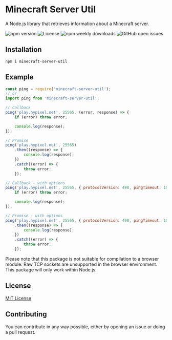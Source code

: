 # Minecraft Server Util
A Node.js library that retrieves information about a Minecraft server.

![npm version](https://img.shields.io/npm/v/minecraft-server-util?label=version)
![License](https://img.shields.io/npm/l/minecraft-server-util)
![npm weekly downloads](https://img.shields.io/npm/dw/minecraft-server-util)
![GitHub open issues](https://img.shields.io/github/issues-raw/PassTheMayo/Minecraft-Ping)

## Installation
`npm i minecraft-server-util`

## Example
```js
const ping = require('minecraft-server-util');
// or
import ping from 'minecraft-server-util';

// Callback
ping('play.hypixel.net', 25565, (error, response) => {
    if (error) throw error;

    console.log(response);
});

// Promise
ping('play.hypixel.net', 25565)
    .then((response) => {
        console.log(response);
    })
    .catch((error) => {
        throw error;
    });

// Callback - with options
ping('play.hypixel.net', 25565, { protocolVersion: 498, pingTimeout: 1000 * 10, enableSRV: true }, (error, response) => {
    if (error) throw error;

    console.log(response);
});

// Promise - with options
ping('play.hypixel.net', 25565, { protocolVersion: 498, pingTimeout: 1000 * 10, enableSRV: true })
    .then((response) => {
        console.log(response);
    })
    .catch((error) => {
        throw error;
    });
```

Please note that this package is not suitable for compilation to a browser module. Raw TCP sockets are unsupported in the browser environment. This package will only work within Node.js.

## License
[MIT License](https://github.com/PassTheMayo/Minecraft-Ping/blob/master/LICENSE)

## Contributing
You can contribute in any way possible, either by opening an issue or doing a pull request.
